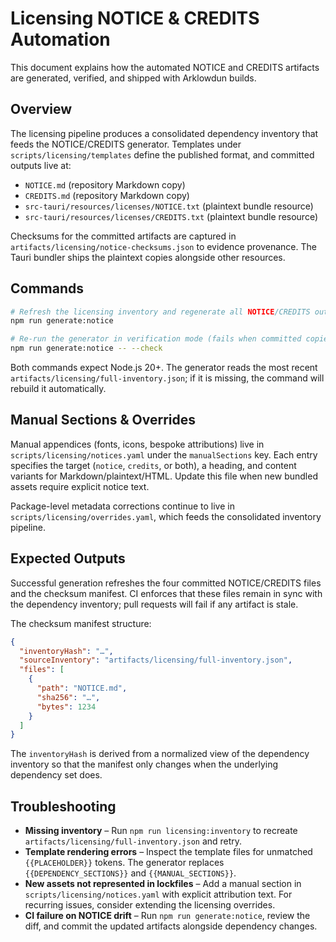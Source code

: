 # Licensing NOTICE & CREDITS Automation

This document explains how the automated NOTICE and CREDITS artifacts are generated, verified, and shipped with Arklowdun builds.

## Overview

The licensing pipeline produces a consolidated dependency inventory that feeds the NOTICE/CREDITS generator. Templates under `scripts/licensing/templates` define the published format, and committed outputs live at:

- `NOTICE.md` (repository Markdown copy)
- `CREDITS.md` (repository Markdown copy)
- `src-tauri/resources/licenses/NOTICE.txt` (plaintext bundle resource)
- `src-tauri/resources/licenses/CREDITS.txt` (plaintext bundle resource)

Checksums for the committed artifacts are captured in `artifacts/licensing/notice-checksums.json` to evidence provenance. The Tauri bundler ships the plaintext copies alongside other resources.

## Commands

```bash
# Refresh the licensing inventory and regenerate all NOTICE/CREDITS outputs
npm run generate:notice

# Re-run the generator in verification mode (fails when committed copies drift)
npm run generate:notice -- --check
```

Both commands expect Node.js 20+. The generator reads the most recent `artifacts/licensing/full-inventory.json`; if it is missing, the command will rebuild it automatically.

## Manual Sections & Overrides

Manual appendices (fonts, icons, bespoke attributions) live in `scripts/licensing/notices.yaml` under the `manualSections` key. Each entry specifies the target (`notice`, `credits`, or both), a heading, and content variants for Markdown/plaintext/HTML. Update this file when new bundled assets require explicit notice text.

Package-level metadata corrections continue to live in `scripts/licensing/overrides.yaml`, which feeds the consolidated inventory pipeline.

## Expected Outputs

Successful generation refreshes the four committed NOTICE/CREDITS files and the checksum manifest. CI enforces that these files remain in sync with the dependency inventory; pull requests will fail if any artifact is stale.

The checksum manifest structure:

```json
{
  "inventoryHash": "…",
  "sourceInventory": "artifacts/licensing/full-inventory.json",
  "files": [
    {
      "path": "NOTICE.md",
      "sha256": "…",
      "bytes": 1234
    }
  ]
}
```

The `inventoryHash` is derived from a normalized view of the dependency inventory so that the manifest only changes when the underlying dependency set does.

## Troubleshooting

- **Missing inventory** – Run `npm run licensing:inventory` to recreate `artifacts/licensing/full-inventory.json` and retry.
- **Template rendering errors** – Inspect the template files for unmatched `{{PLACEHOLDER}}` tokens. The generator replaces `{{DEPENDENCY_SECTIONS}}` and `{{MANUAL_SECTIONS}}`.
- **New assets not represented in lockfiles** – Add a manual section in `scripts/licensing/notices.yaml` with explicit attribution text. For recurring issues, consider extending the licensing overrides.
- **CI failure on NOTICE drift** – Run `npm run generate:notice`, review the diff, and commit the updated artifacts alongside dependency changes.
